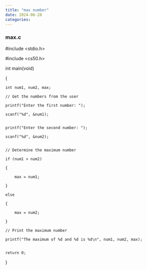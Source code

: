 ```yaml
---
title: "max number"
date: 2024-06-28
categories:
---
```

### max.c

#include <stdio.h>

#include <cs50.h>

int main(void)

{

    int num1, num2, max;

    // Get the numbers from the user

    printf("Enter the first number: ");

    scanf("%d", &num1);


    printf("Enter the second number: ");

    scanf("%d", &num2);


    // Determine the maximum number

    if (num1 > num2)

    {

        max = num1;

    }

    else

    {

        max = num2;

    }

    // Print the maximum number

    printf("The maximum of %d and %d is %d\n", num1, num2, max);


    return 0;

}